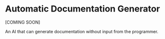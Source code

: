 # Automatic Documentation Generator 

[COMING SOON]

An AI that can generate documentation without input from the programmer. 
